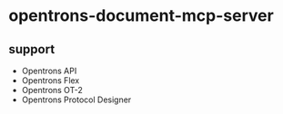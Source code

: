 # opentrons-document-mcp-server

## support

- Opentrons API
- Opentrons Flex
- Opentrons OT-2
- Opentrons Protocol Designer
